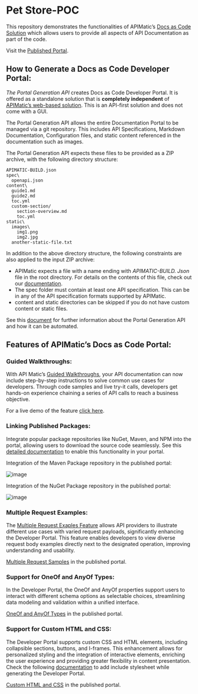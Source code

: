 # Pet Store-POC

This repository demonstrates the functionalities of APIMatic’s [Docs as Code Solution](https://docs.apimatic.io/docs-as-code/documentation-as-code-overview/) which allows users to provide all aspects of API Documentation as part of the code.

Visit the [Published Portal](https://apimaticpetstore.pages.dev/).

## How to Generate a Docs as Code Developer Portal:   
  
*The Portal Generation API* creates Docs as Code Developer Portal. It is offered as a standalone solution that is **completely independent** of [APIMatic’s web-based solution](https://www.apimatic.io/). This is an API-first solution and does not come with a GUI.

The Portal Generation API allows the entire Documentation Portal to be managed via a git repository. This includes API Specifications, Markdown Documentation, Configuration files, and static content referenced in the documentation such as images. 

The Portal Generation API expects these files to be provided as a ZIP archive, with the following directory structure:

```
APIMATIC-BUILD.json
spec\
  openapi.json
content\
  guide1.md
  guide2.md
  toc.yml
  custom-section/
    section-overview.md
    toc.yml
static\
  images\
    img1.png
    img2.jpg
  another-static-file.txt
```
In addition to the above directory structure, the following constraints are also applied to the input ZIP archive:
- APIMatic expects a file with a name ending with *APIMATIC-BUILD. Json* file in the root directory. For details on the contents of this file, check out our [documentation](https://docs.apimatic.io/platform-api/#/http/guides/generating-on-prem-api-portal/build-file). 
- The spec folder must contain at least one API specification. This can be in any of the API specification formats supported by APIMatic.
- content and static directories can be skipped if you do not have custom content or static files.

See this [document](https://docs.apimatic.io/docs-as-code/generating-api-portal-via-apimatic-docs-as-code/) for further information about the Portal Generation API and how it can be automated.

## Features of APIMatic’s Docs as Code Portal:

### Guided Walkthroughs:
With API Matic’s [Guided Walkthroughs](https://docs.apimatic.io/platform-api/#/http/guides/generating-on-prem-api-portal/guided-walkthroughs), your API documentation can now include step-by-step instructions to solve common use cases for developers. Through code samples and live try-it calls, developers get hands-on experience chaining a series of API calls to reach a business objective.

For a live demo of the feature [click here](https://apimaticpetstore.pages.dev/#/rest/petstore-api/guided-walkthroughs/adding-pet-details).

### Linking Published Packages:
Integrate popular package repositories like NuGet, Maven, and NPM into the portal, allowing users to download the source code seamlessly. See this [detailed documentation](https://docs.apimatic.io/platform-api/#/http/guides/generating-on-prem-api-portal/build-file-reference/generateportal-languageconfig-language_name-packagerepository) to enable this functionality in your portal.

Integration of the Maven Package repository in the published portal:

![image](https://github.com/apimatic/petstore-poc/assets/104891437/9e87033f-028d-4eed-a8dc-bba03f9b1aef)

Integration of the NuGet Package repository in the published portal:

![image](https://github.com/apimatic/petstore-poc/assets/104891437/02792991-63a1-4bb2-ad28-67b7b71fe383)


### Multiple Request Examples:
The [Multiple Request Exaples Feature](https://docs.apimatic.io/changelog/dev-portal-support-for-multiple-request-examples/) allows API providers to illustrate different use cases with varied request payloads, significantly enhancing the Developer Portal. This feature enables developers to view diverse request body examples directly next to the designated operation, improving understanding and usability.

[Multiple Request Samples](https://apimaticpetstore.pages.dev/#/net-standard-library/petstore-api/api-endpoints/pet/update-pet) in the published portal.

### Support for OneOf and AnyOf Types:
In the Developer Portal, the OneOf and AnyOf properties support users to interact with different schema options as selectable choices, streamlining data modeling and validation within a unified interface.

[OneOf and AnyOf Types](https://apimaticpetstore.pages.dev/#/net-standard-library/petstore-api/api-endpoints/pet/add-pet) in the published portal.


### Support for Custom HTML and CSS:
The Developer Portal supports custom CSS and HTML elements, including collapsible sections, buttons, and I-frames. This enhancement allows for personalized styling and the integration of interactive elements, enriching the user experience and providing greater flexibility in content presentation. Check the following [documentation](https://docs.apimatic.io/platform-api/#/http/guides/generating-on-prem-api-portal/build-file-reference/generateportal-tailincludes) to add include stylesheet while generating the Developer Portal.

[Custom HTML and CSS](https://apimaticpetstore.pages.dev/#/net-standard-library/petstore-api/custom-html-and-css/custom-cards) in the published portal.

